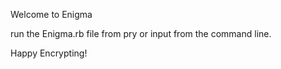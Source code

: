 Welcome to Enigma

run the Enigma.rb file from pry or input from the command line.

Happy Encrypting!
